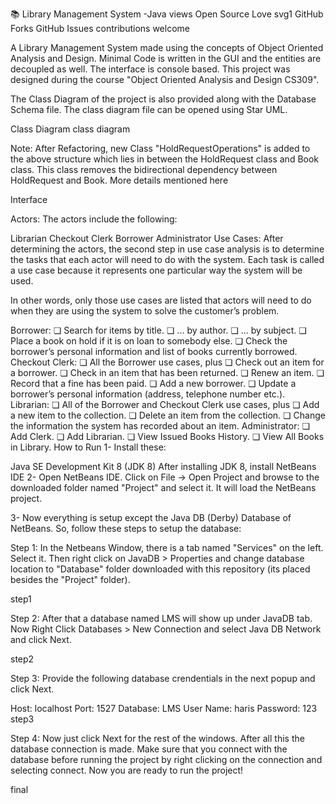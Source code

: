 📚 Library Management System -Java
views Open Source Love svg1 GitHub Forks GitHub Issues contributions welcome

A Library Management System made using the concepts of Object Oriented Analysis and Design. Minimal Code is written in the GUI and the entities are decoupled as well. The interface is console based. This project was designed during the course "Object Oriented Analysis and Design CS309".

The Class Diagram of the project is also provided along with the Database Schema file. The class diagram file can be opened using Star UML.

Class Diagram
class diagram

Note: After Refactoring, new Class "HoldRequestOperations" is added to the above structure which lies in between the HoldRequest class and Book class. This class removes the bidirectional dependency between HoldRequest and Book. More details mentioned here

Interface
 

Actors:
The actors include the following:

Librarian
Checkout Clerk
Borrower
Administrator
Use Cases:
After determining the actors, the second step in use case analysis is to determine the tasks that each actor will need to do with the system. Each task is called a use case because it represents one particular way the system will be used.

In other words, only those use cases are listed that actors will need to do when they are using the system to solve the customer’s problem.

Borrower:
❏ Search for items by title.
❏ ... by author.
❏ ... by subject.
❏ Place a book on hold if it is on loan to somebody else.
❏ Check the borrower’s personal information and list of books currently borrowed.
Checkout Clerk:
❏ All the Borrower use cases, plus
❏ Check out an item for a borrower.
❏ Check in an item that has been returned.
❏ Renew an item.
❏ Record that a fine has been paid.
❏ Add a new borrower.
❏ Update a borrower’s personal information (address, telephone number etc.).
Librarian:
❏ All of the Borrower and Checkout Clerk use cases, plus
❏ Add a new item to the collection.
❏ Delete an item from the collection.
❏ Change the information the system has recorded about an item.
Administrator:
❏ Add Clerk.
❏ Add Librarian.
❏ View Issued Books History.
❏ View All Books in Library.
How to Run
1- Install these:

Java SE Development Kit 8 (JDK 8)
After installing JDK 8, install NetBeans IDE
2- Open NetBeans IDE. Click on File -> Open Project and browse to the downloaded folder named "Project" and select it. It will load the NetBeans project.

3- Now everything is setup except the Java DB (Derby) Database of NetBeans. So, follow these steps to setup the database:

Step 1: In the Netbeans Window, there is a tab named "Services" on the left. Select it. Then right click on JavaDB > Properties and change database location to "Database" folder downloaded with this repository (its placed besides the "Project" folder).

step1

Step 2: After that a database named LMS will show up under JavaDB tab. Now Right Click Databases > New Connection and select Java DB Network and click Next.

step2

Step 3: Provide the following database crendentials in the next popup and click Next.

Host: localhost
Port: 1527
Database: LMS
User Name: haris
Password: 123
step3

Step 4: Now just click Next for the rest of the windows. After all this the database connection is made. Make sure that you connect with the database before running the project by right clicking on the connection and selecting connect. Now you are ready to run the project!

final
